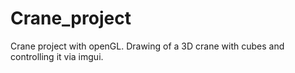 # Crane_project
Crane project with openGL.
Drawing of a 3D crane with cubes and controlling it via imgui.
